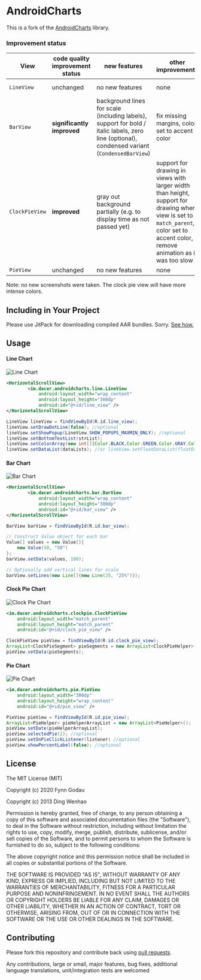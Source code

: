 # AndroidCharts

This is a fork of the [AndroidCharts](https://github.com/HackPlan/AndroidCharts) library.

### Improvement status

| View | code quality improvement status | new features | other improvements | original example screenshot
|---|---|---|---|---|
| `LineView` | unchanged | no new features | none | ![Line Chart](https://raw.github.com/dacer/AndroidCharts/master/pic/line.png)
| `BarView` | **significantly improved** | background lines for scale (including labels), support for bold / italic labels, zero line (optional), condensed variant (`CondensedBarView`) | fix missing margins, color set to accent color | ![Bar Chart](https://raw.github.com/dacer/AndroidCharts/master/pic/bar.png)
| `ClockPieView` | **improved** | gray out background partially (e.g. to display time as not passed yet) | support for drawing in views with larger width than height, support for drawing when view is set to `match_parent`, color set to accent color, remove animation as it was too slow | ![Clock Pie Chart](https://raw.github.com/dacer/AndroidCharts/master/pic/pie.png)
| `PieView` | unchanged | no new features | none | ![Pie Chart](https://raw.github.com/dacer/AndroidCharts/master/pic/pie2.png)

Note: no new screenshots were taken. The clock pie view will have more intense colors.

## Including in Your Project

Please use JitPack for downloading compiled AAR bundles. Sorry. [See how.](https://jitpack.io/#fynngodau/AndroidCharts/)

## Usage

#### Line Chart

![Line Chart](https://raw.github.com/dacer/AndroidCharts/master/pic/line.png)

```xml
<HorizontalScrollView>
        <im.dacer.androidcharts.line.LineView
            android:layout_width="wrap_content"
            android:layout_height="300dp"
            android:id="@+id/line_view" />
</HorizontalScrollView>
```

```java
LineView lineView = findViewById(R.id.line_view);
lineView.setDrawDotLine(false); //optional
lineView.setShowPopup(LineView.SHOW_POPUPS_MAXMIN_ONLY); //optional
lineView.setBottomTextList(strList);
lineView.setColorArray(new int[]{Color.BLACK,Color.GREEN,Color.GRAY,Color.CYAN});
lineView.setDataList(dataLists); //or lineView.setFloatDataList(floatDataLists)
```

#### Bar Chart

![Bar Chart](https://raw.github.com/dacer/AndroidCharts/master/pic/bar.png)

```xml
<HorizontalScrollView>
        <im.dacer.androidcharts.bar.BarView
            android:layout_width="wrap_content"
            android:layout_height="300dp"
            android:id="@+id/bar_view" />
</HorizontalScrollView>
```

```java
BarView barView = findViewById(R.id.bar_view);

// Construct Value object for each bar
Value[] values = new Value[]{
    new Value(50, "50")
};
barView.setData(values, 100);

// Optionally add vertical lines for scale
barView.setLines(new Line[]{new Line(25, "25%")});
```

#### Clock Pie Chart

![Clock Pie Chart](https://raw.github.com/dacer/AndroidCharts/master/pic/pie.png)

```xml
<im.dacer.androidcharts.clockpie.ClockPieView
    android:layout_width="match_parent"
    android:layout_height="match_parent"
    android:id="@+id/clock_pie_view" />
```

```java
ClockPieView pieView = findViewById(R.id.clock_pie_view);
ArrayList<ClockPieSegment> pieSegments = new ArrayList<ClockPieHelper>();
pieView.setData(pieSegments);
```

#### Pie Chart

![Pie Chart](https://raw.github.com/dacer/AndroidCharts/master/pic/pie2.png)

```xml
<im.dacer.androidcharts.pie.PieView
    android:layout_width="300dp"
    android:layout_height="wrap_content"
    android:id="@+id/pie_view" />
```

```java
PieView pieView = findViewById(R.id.pie_view);
ArrayList<PieHelper> pieHelperArrayList = new ArrayList<PieHelper>();
pieView.setDate(pieHelperArrayList);
pieView.selectedPie(2); //optional
pieView.setOnPieClickListener(listener) //optional
pieView.showPercentLabel(false); //optional
```

## License

The MIT License (MIT)

Copyright (c) 2020 Fynn Godau

Copyright (c) 2013 Ding Wenhao

Permission is hereby granted, free of charge, to any person obtaining a copy of
this software and associated documentation files (the "Software"), to deal in
the Software without restriction, including without limitation the rights to
use, copy, modify, merge, publish, distribute, sublicense, and/or sell copies of
the Software, and to permit persons to whom the Software is furnished to do so,
subject to the following conditions:

The above copyright notice and this permission notice shall be included in all
copies or substantial portions of the Software.

THE SOFTWARE IS PROVIDED "AS IS", WITHOUT WARRANTY OF ANY KIND, EXPRESS OR
IMPLIED, INCLUDING BUT NOT LIMITED TO THE WARRANTIES OF MERCHANTABILITY, FITNESS
FOR A PARTICULAR PURPOSE AND NONINFRINGEMENT. IN NO EVENT SHALL THE AUTHORS OR
COPYRIGHT HOLDERS BE LIABLE FOR ANY CLAIM, DAMAGES OR OTHER LIABILITY, WHETHER
IN AN ACTION OF CONTRACT, TORT OR OTHERWISE, ARISING FROM, OUT OF OR IN
CONNECTION WITH THE SOFTWARE OR THE USE OR OTHER DEALINGS IN THE SOFTWARE.


## Contributing

Please fork this repository and contribute back using
[pull requests](https://github.com/github/android/pulls).

Any contributions, large or small, major features, bug fixes, additional
language translations, unit/integration tests are welcomed
